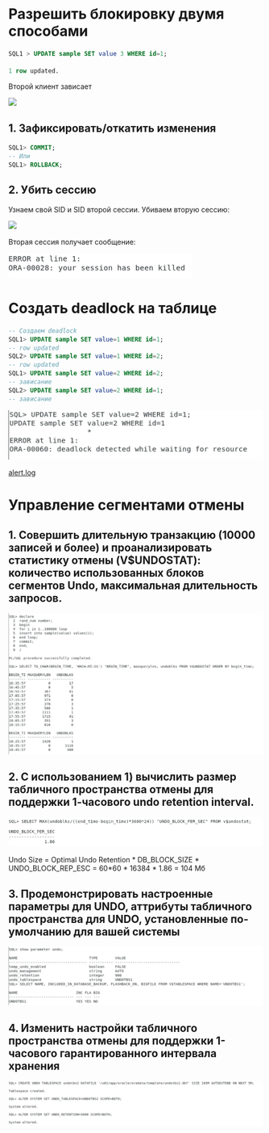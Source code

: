# Разрешить блокировку двумя способами
```SQL
SQL1 > UPDATE sample SET value 3 WHERE id=1;

1 row updated.
```
Второй клиент зависает

![](img/1.png)

## 1. Зафиксировать/откатить изменения
```SQL
SQL1> COMMIT;
-- Или
SQL1> ROLLBACK;
```
## 2. Убить сессию
Узнаем свой SID и SID второй сессии. Убиваем вторую сессию:

![](img/2.png)

Вторая сессия получает сообщение:

![](3.png)

# Создать deadlock на таблице
```SQL
-- Создаем deadlock
SQL1> UPDATE sample SET value=1 WHERE id=1;
-- row updated
SQL2> UPDATE sample SET value=1 WHERE id=2;
-- row updated
SQL1> UPDATE sample SET value=2 WHERE id=2;
-- зависание
SQL2> UPDATE sample SET value=2 WHERE id=1;
-- зависание
```

![](4.png)

[alert.log](alert.log)
# Управление сегментами отмены

## 1. Совершить длительную транзакцию (10000 записей и более) и проанализировать статистику отмены (V$UNDOSTAT): количество использованных блоков сегментов Undo, максимальная длительность запросов.

![](5.png)
## 2. С использованием 1) вычислить размер табличного пространства отмены для поддержки 1-часового undo retention interval.

![](6.png)

Undo Size = Optimal Undo Retention * DB_BLOCK_SIZE * UNDO_BLOCK_REP_ESC = 60*60 * 16384 * 1.86 = 104 Мб

## 3.  Продемонстрировать настроенные параметры для UNDO, аттрибуты табличного пространства для UNDO, установленные по-умолчанию для вашей системы
![](7.png)

## 4. Изменить настройки табличного пространства отмены для поддержки 1-часового гарантированного интервала хранения
![](8.png)
